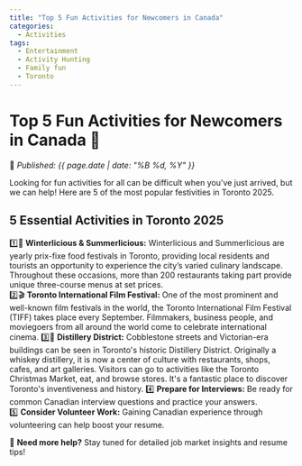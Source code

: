 ```yaml
---
title: "Top 5 Fun Activities for Newcomers in Canada"
categories:
  - Activities
tags:
  - Entertainment
  - Activity Hunting
  - Family fun
  - Toronto
---
```


# **Top 5 Fun Activities for Newcomers in Canada** 🎉 

📅 *Published: {{ page.date | date: "%B %d, %Y" }}*  

Looking for fun activities for all can be difficult when you've just arrived, but we can help! Here are 5 of the most popular festivities in Toronto 2025.

## **5 Essential Activities in Toronto 2025**  
1️⃣🎊 **Winterlicious & Summerlicious:** Winterlicious and Summerlicious are yearly prix-fixe food festivals in Toronto, providing local residents and tourists an opportunity to experience the city’s varied culinary landscape. Throughout these occasions, more than 200 restaurants taking part provide unique three-course menus at set prices.  
2️⃣🎬 **Toronto International Film Festival:** One of the most prominent and well-known film festivals in the world, the Toronto International Film Festival (TIFF) takes place every September. Filmmakers, business people, and moviegoers from all around the world come to celebrate international cinema. 
3️⃣🥃 **Distillery District:** Cobblestone streets and Victorian-era buildings can be seen in Toronto's historic Distillery District. Originally a whiskey distillery, it is now a center of culture with restaurants, shops, cafes, and art galleries. Visitors can go to activities like the Toronto Christmas Market, eat, and browse stores. It's a fantastic place to discover Toronto's inventiveness and history. 
4️⃣ **Prepare for Interviews:** Be ready for common Canadian interview questions and practice your answers.  
5️⃣ **Consider Volunteer Work:** Gaining Canadian experience through volunteering can help boost your resume. 
 

📍 **Need more help?** Stay tuned for detailed job market insights and resume tips!  
